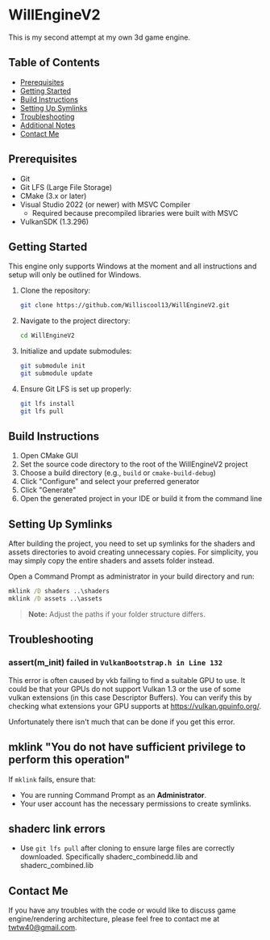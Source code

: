 # WillEngineV2

This is my second attempt at my own 3d game engine.

## Table of Contents
- [Prerequisites](#prerequisites)
- [Getting Started](#getting-started)
- [Build Instructions](#build-instructions)
- [Setting Up Symlinks](#setting-up-symlinks)
- [Troubleshooting](#troubleshooting)
- [Additional Notes](#additional-notes)
- [Contact Me](#contact-me)

## Prerequisites

- Git
- Git LFS (Large File Storage)
- CMake (3.x or later)
- Visual Studio 2022 (or newer) with MSVC Compiler
    - Required because precompiled libraries were built with MSVC
- VulkanSDK (1.3.296)

## Getting Started

This engine only supports Windows at the moment and all instructions and setup will only be outlined for Windows.

1. Clone the repository:
   ```sh
   git clone https://github.com/Williscool13/WillEngineV2.git
   ```

2. Navigate to the project directory:
   ```sh
   cd WillEngineV2
   ```

3. Initialize and update submodules:
   ```sh
   git submodule init
   git submodule update
   ```

4. Ensure Git LFS is set up properly:

   ```sh
   git lfs install
   git lfs pull
   ```

## Build Instructions

1. Open CMake GUI
2. Set the source code directory to the root of the WillEngineV2 project
3. Choose a build directory (e.g., `build` or `cmake-build-debug`)
4. Click "Configure" and select your preferred generator
5. Click "Generate"
6. Open the generated project in your IDE or build it from the command line

## Setting Up Symlinks

After building the project, you need to set up symlinks for the shaders and assets directories to avoid creating unnecessary copies. 
For simplicity, you may simply copy the entire shaders and assets folder instead.

Open a Command Prompt as administrator in your build directory and run:

```cmd
mklink /D shaders ..\shaders
mklink /D assets ..\assets
```

> **Note:** Adjust the paths if your folder structure differs.

## Troubleshooting

### assert(m_init) failed in `VulkanBootstrap.h in Line 132`

This error is often caused by vkb failing to find a suitable GPU to use. It could be that your GPUs do not support Vulkan 1.3 or the use of some vulkan extensions (in this case Descriptor Buffers).
You can verify this by checking what extensions your GPU supports at https://vulkan.gpuinfo.org/.

Unfortunately there isn't much that can be done if you get this error. 

## mklink "You do not have sufficient privilege to perform this operation"

If `mklink` fails, ensure that:

- You are running Command Prompt as an **Administrator**.
- Your user account has the necessary permissions to create symlinks.

## shaderc link errors

- Use `git lfs pull` after cloning to ensure large files are correctly downloaded. Specifically shaderc_combinedd.lib and shaderc_combined.lib

## Contact Me

If you have any troubles with the code or would like to discuss game engine/rendering architecture, please feel free to contact me at twtw40@gmail.com.
